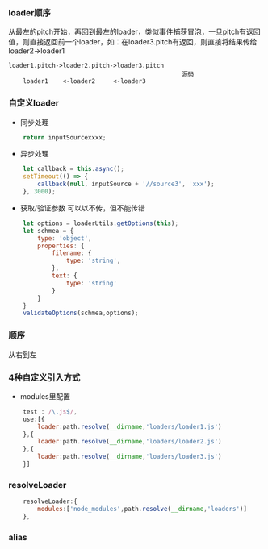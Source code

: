 ### loader顺序
从最左的pitch开始，再回到最左的loader，类似事件捕获冒泡，一旦pitch有返回值，则直接返回前一个loader，如：在loader3.pitch有返回，则直接将结果传给loader2->loader1
```
loader1.pitch->loader2.pitch->loader3.pitch
                                                源码
    loader1    <-loader2     <-loader3
```

### 自定义loader
* 同步处理
```javascript
    return inputSourcexxxx;
```
* 异步处理
```javascript
    let callback = this.async();
    setTimeout(() => {
        callback(null, inputSource + '//source3', 'xxx');
    }, 3000);
```
* 获取/验证参数
可以以不传，但不能传错
```javascript
    let options = loaderUtils.getOptions(this);
    let schmea = {
        type: 'object',
        properties: {
            filename: {
                type: 'string',
            },
            text: {
                type: 'string'
            }
        }
    }
    validateOptions(schmea,options);
```


### 顺序
从右到左

### 4种自定义引入方式
* modules里配置
```javascript
    test : /\.js$/,
    use:[{
        loader:path.resolve(__dirname,'loaders/loader1.js')
    },{
        loader:path.resolve(__dirname,'loaders/loader2.js')
    },{
        loader:path.resolve(__dirname,'loaders/loader3.js')
    }]
```
### resolveLoader
```javascript
    resolveLoader:{
        modules:['node_modules',path.resolve(__dirname,'loaders')]
    },
```

### alias
